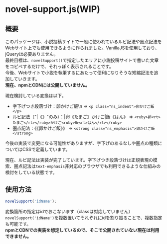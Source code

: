 # novel-support.js(WIP)
## 概要
このパッケージは、小説投稿サイトで一般に使われているルビ記法や圏点記法をWebサイト上でも使用できるように作られました。VanillaJSを使用しており、jQueryは必要ありません。  
最終目標は、`novelSupport()`で指定したエリアに小説投稿サイトで書いた文章をコピペするだけで、それっぽく表示されることです。  
今後、Webサイトで小説を執筆するにあたって便利になりそうな短縮記法を追加していきます。  
**現在、npmとCDNには公開していません。**  

現在検討している変換は以下。
* 字下げつき段落づけ：卵かけご飯\n => `<p class="ns_indent">卵かけご飯</p>`
* ルビ記法（"|《》"のみ）：|卵《たまご》かけご|飯《はん》 => `<ruby>卵<rt>たまご</rt></ruby>かけご<ruby>飯<rt>はん</rt></ruby>`
* 圏点記法：《《卵かけご飯》》 => `<strong class="ns_emphasis">卵かけご飯</strong>`

今後の実装で変更になる可能性がありますが、字下げのあるなしや圏点の種類についてはCSSで定義しています。

現在、ルビ記法は実装が完了しています。字下げつき段落づけは正規表現の模索、圏点記法は`text-emphasis`非対応のブラウザでも利用できるような仕組みの検討をしている状態です。

## 使用方法
``` JavaScript
novelSupport('idName');
```
変換箇所の指定はidでおこないます（classは対応していません）  
`novelSupport('idName')`を複数置いてそれぞれにidを割り振ることで、複数指定も可能です。  
**npmとCDNでの実装を想定しているので、そこで公開されていない現在は利用できません。**